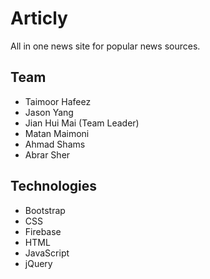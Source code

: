 # Articly
All in one news site for popular news sources.

## Team
- Taimoor Hafeez
- Jason Yang
- Jian Hui Mai (Team Leader)
- Matan Maimoni
- Ahmad Shams
- Abrar Sher

## Technologies
- Bootstrap
- CSS
- Firebase
- HTML
- JavaScript
- jQuery

